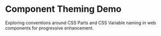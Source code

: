 # Component Theming Demo
Exploring conventions around CSS Parts and CSS Variable naming in web components for progressive enhancement.
